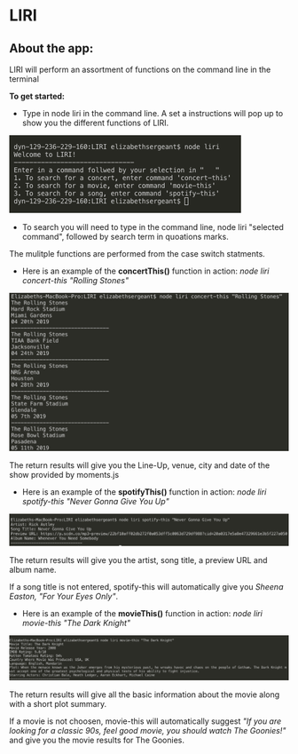 # LIRI

## About the app:

LIRI will perform an assortment of functions on the command line in the terminal

**To get started:**

* Type in node liri in the command line. A set a instructions will pop up to show you the different functions of LIRI.

![intro screenshot](/images/Intro.png)

* To search you will need to type in the command line, node liri "selected command", followed by search term in quoations marks.   

The mulitple functions are performed from the case switch statments.

* Here is an example of the **concertThis()** function in action: _node liri concert-this "Rolling Stones"_

![concert this example](/images/concert_this_example1.png)

The return results will give you the Line-Up, venue, city and date of the show provided by moments.js 

* Here is an example of the **spotifyThis()** function in action: _node liri spotify-this "Never Gonna Give You Up"_

![concert this example](/images/spotify_this_example.png)

The return results will give you the artist, song title, a preview URL and album name. 

If a song title is not entered, spotify-this will automatically give you _Sheena Easton, "For Your Eyes Only"_.

* Here is an example of the **movieThis()** function in action: _node liri movie-this "The Dark Knight"_

![concert this example](/images/movie_this_example.png)

The return results will give all the basic information about the movie along with a short plot summary. 

If a movie is not choosen, movie-this will automatically suggest _"If you are looking for a classic 90s, feel good movie, you should watch The Goonies!"_ and give you the movie results for The Goonies. 


